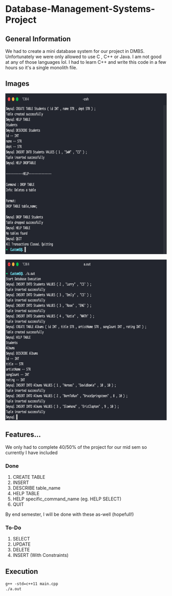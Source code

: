 # Database-Management-Systems-Project


## General Information

We had to create a mini database system for our project in DMBS. Unfortunately we were only allowed to use
C , C++ or Java. I am not good at any of those languages lol. I had to learn C++ and write this code in a few
hours so it's a single monolith file. 

## Images 

<p align = "middle">
  <img src="/Images/one.png" width="700" height="500">
</p>

<p align = "middle">
  <img src="/Images/two.png" width="700" height="500">
</p>

## Features...

We only had to complete 40/50% of the project for our mid sem so currently I have included 

### Done 

1. CREATE TABLE 
2. INSERT 
3. DESCRIBE table_name
4. HELP TABLE 
5. HELP specific_command_name (eg. HELP SELECT)
6. QUIT

By end semester, I will be done with these as-well (hopefull!)

### To-Do

1. SELECT 
2. UPDATE
3. DELETE
4. INSERT (With Constraints)


## Execution

```shell
g++ -std=c++11 main.cpp
./a.out
```









